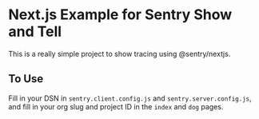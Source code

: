 # Next.js Example for Sentry Show and Tell

This is a really simple project to show tracing using @sentry/nextjs.

## To Use

Fill in your DSN in `sentry.client.config.js` and `sentry.server.config.js`, and fill in your org slug and project ID in the `index` and `dog` pages.
